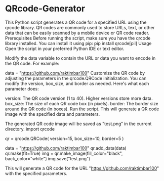 # QRcode-Generator
This Python script generates a QR code for a specified URL using the qrcode library. QR codes are commonly used to store URLs, text, or other data that can be easily scanned by a mobile device or QR code reader.
Prerequisites
Before running the script, make sure you have the qrcode library installed. You can install it using pip:
pip install qrcode[pil]
Usage
Open the script in your preferred Python IDE or text editor.

Modify the data variable to contain the URL or data you want to encode in the QR code. For example:


data = "https://github.com/raktimbar100"
Customize the QR code by adjusting the parameters in the qrcode.QRCode initialization. You can modify the version, box_size, and border as needed. Here's what each parameter does:

version: The QR code version (1 to 40). Higher versions store more data.
box_size: The size of each QR code box (in pixels).
border: The border size around the QR code (in boxes).
Run the script. This will generate a QR code image with the specified data and parameters.

The generated QR code image will be saved as "test.png" in the current directory.
import qrcode

qr = qrcode.QRCode(
    version=15,
    box_size=10,
    border=5
)

data = "https://github.com/raktimbar100"
qr.add_data(data)
qr.make(fit=True)
img = qr.make_image(fill_color="black", back_color="white")
img.save("test.png")

This will generate a QR code for the URL "https://github.com/raktimbar100" with the specified parameters.
<a href="[test.png](https://github.com/raktimbar100/QRcode-Generator/blob/main/test.png)https://github.com/raktimbar100/QRcode-Generator/blob/main/test.png"></a>
